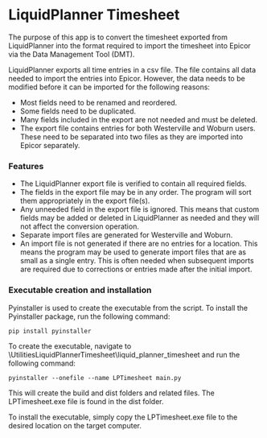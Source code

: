 # LiquidPlanner Timesheet

The purpose of this app is to convert the timesheet exported from LiquidPlanner into the format required to import the timesheet into Epicor via the Data Management Tool (DMT).

LiquidPlanner exports all time entries in a csv file. The file contains all data needed to import the entries into Epicor. However, the data needs to be modified before it can be imported for the following reasons:
* Most fields need to be renamed and reordered.
* Some fields need to be duplicated.
* Many fields included in the export are not needed and must be deleted.
* The export file contains entries for both Westerville and Woburn users. These need to be separated into two files as they are imported into Epicor separately.

### Features
* The LiquidPlanner export file is verified to contain all required fields.
* The fields in the export file may be in any order. The program will sort them appropriately in the export file(s).
* Any unneeded field in the export file is ignored. This means that custom fields may be added or deleted in LiquidPlanner as needed and they will not affect the conversion operation.
* Separate import files are generated for Westerville and Woburn.
* An import file is not generated if there are no entries for a location. This means the program may be used to generate import files that are as small as a single entry. This is often needed when subsequent imports are required due to corrections or entries made after the initial import.

### Executable creation and installation
Pyinstaller is used to create the executable from the script. To install the Pyinstaller package, run the following command:

```
pip install pyinstaller
```

To create the executable, navigate to \UtilitiesLiquidPlannerTimesheet\liquid_planner_timesheet and run the following command:

```
pyinstaller --onefile --name LPTimesheet main.py
```
This will create the build and dist folders and related files. The LPTimesheet.exe file is found in the dist folder.

To install the executable, simply copy the LPTimesheet.exe file to the desired location on the target computer.

